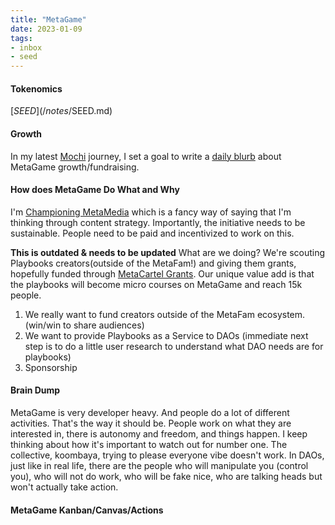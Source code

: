 ```yaml
---
title: "MetaGame"
date: 2023-01-09
tags:
- inbox
- seed
---
```


#### Tokenomics
[$SEED](/notes/$SEED.md)

#### Growth
In my latest [Mochi](/content/notes/Mochi.md) journey, I set a goal to write a [daily blurb](/notes/MetaGame%20Growth%20Daily%20Blurbs.md) about MetaGame growth/fundraising. 

#### How does MetaGame Do What and Why

I'm [Championing MetaMedia](https://forum.metagame.wtf/t/rika-goldberg-to-champion-metamedia/1052) which is a fancy way of saying that I'm thinking through content strategy.  Importantly, the initiative needs to be sustainable. People need to be paid and incentivized to work on this. 

**This is outdated & needs to be updated**
What are we doing? We're scouting Playbooks creators(outside of the MetaFam!) and giving them grants, hopefully funded through [MetaCartel Grants](https://forum.metacartel.org/t/metamedia-chili-pod/2731/9). Our unique value add is that the playbooks will become micro courses on MetaGame and reach 15k people.  

1. We really want to fund creators outside of the MetaFam ecosystem. (win/win to share audiences)
2. We want to provide Playbooks as a Service to DAOs (immediate next step is to do a little user research to understand what DAO needs are for playbooks)
3. Sponsorship

#### Brain Dump

MetaGame is very developer heavy.  And people do a lot of different activities. That's the way it should be. People work on what they are interested in, there is autonomy and freedom, and things happen. I keep thinking about how it's important to watch out for number one. The collective, koombaya, trying to please everyone vibe doesn't work. In DAOs, just like in real life, there are the people who will manipulate you (control you), who will not do work, who will be fake nice, who are talking heads but won't actually take action. 

#### MetaGame Kanban/Canvas/Actions








	